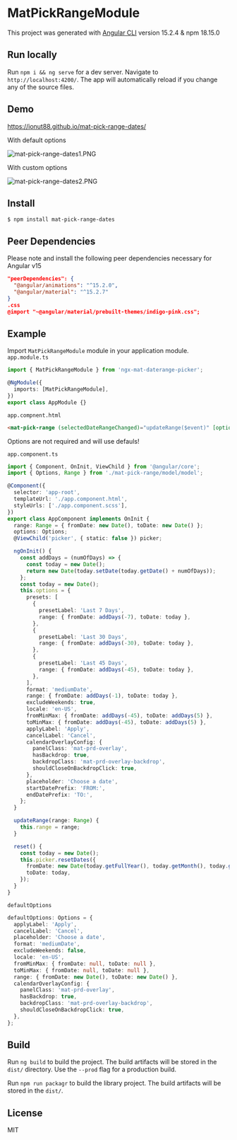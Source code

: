 # MatPickRangeModule

This project was generated with [Angular CLI](https://github.com/angular/angular-cli) version 15.2.4 & npm 18.15.0

## Run locally

Run `npm i && ng serve` for a dev server. Navigate to `http://localhost:4200/`. The app will automatically reload if you change any of the source files.

## Demo

https://ionut88.github.io/mat-pick-range-dates/

With default options

![mat-pick-range-dates1.PNG](https://raw.githubusercontent.com/ionut88/mat-pick-range-dates/master/src/assets/img/mat-pick-range-dates1.PNG)

With custom options

![mat-pick-range-dates2.PNG](https://raw.githubusercontent.com/ionut88/mat-pick-range-dates/master/src/assets/img/mat-pick-range-dates2.PNG)

## Install

```
$ npm install mat-pick-range-dates
```

## Peer Dependencies

Please note and install the following peer dependencies necessary for Angular v15

```json
"peerDependencies": {
  "@angular/animations": "^15.2.0",
  "@angular/material": "^15.2.7"
}
.css
@import "~@angular/material/prebuilt-themes/indigo-pink.css";

```

## Example

Import `MatPickRangeModule` module in your application module.
`app.module.ts`

```typescript
import { MatPickRangeModule } from 'ngx-mat-daterange-picker';

@NgModule({
  imports: [MatPickRangeModule],
})
export class AppModule {}
```

`app.compnent.html`

```html
<mat-pick-range (selectedDateRangeChanged)="updateRange($event)" [options]="options" #picker></mat-pick-range>
```

Options are not required and will use defauls!

`app.component.ts`

```typescript
import { Component, OnInit, ViewChild } from '@angular/core';
import { Options, Range } from './mat-pick-range/model/model';

@Component({
  selector: 'app-root',
  templateUrl: './app.component.html',
  styleUrls: ['./app.component.scss'],
})
export class AppComponent implements OnInit {
  range: Range = { fromDate: new Date(), toDate: new Date() };
  options: Options;
  @ViewChild('picker', { static: false }) picker;

  ngOnInit() {
    const addDays = (numOfDays) => {
      const today = new Date();
      return new Date(today.setDate(today.getDate() + numOfDays));
    };
    const today = new Date();
    this.options = {
      presets: [
        {
          presetLabel: 'Last 7 Days',
          range: { fromDate: addDays(-7), toDate: today },
        },
        {
          presetLabel: 'Last 30 Days',
          range: { fromDate: addDays(-30), toDate: today },
        },
        {
          presetLabel: 'Last 45 Days',
          range: { fromDate: addDays(-45), toDate: today },
        },
      ],
      format: 'mediumDate',
      range: { fromDate: addDays(-1), toDate: today },
      excludeWeekends: true,
      locale: 'en-US',
      fromMinMax: { fromDate: addDays(-45), toDate: addDays(5) },
      toMinMax: { fromDate: addDays(-45), toDate: addDays(5) },
      applyLabel: 'Apply',
      cancelLabel: 'Cancel',
      calendarOverlayConfig: {
        panelClass: 'mat-prd-overlay',
        hasBackdrop: true,
        backdropClass: 'mat-prd-overlay-backdrop',
        shouldCloseOnBackdropClick: true,
      },
      placeholder: 'Choose a date',
      startDatePrefix: 'FROM:',
      endDatePrefix: 'TO:',
    };
  }

  updateRange(range: Range) {
    this.range = range;
  }

  reset() {
    const today = new Date();
    this.picker.resetDates({
      fromDate: new Date(today.getFullYear(), today.getMonth(), today.getDate() - 1),
      toDate: today,
    });
  }
}
```

`defaultOptions`

```typescript
defaultOptions: Options = {
  applyLabel: 'Apply',
  cancelLabel: 'Cancel',
  placeholder: 'Choose a date',
  format: 'mediumDate',
  excludeWeekends: false,
  locale: 'en-US',
  fromMinMax: { fromDate: null, toDate: null },
  toMinMax: { fromDate: null, toDate: null },
  range: { fromDate: new Date(), toDate: new Date() },
  calendarOverlayConfig: {
    panelClass: 'mat-prd-overlay',
    hasBackdrop: true,
    backdropClass: 'mat-prd-overlay-backdrop',
    shouldCloseOnBackdropClick: true,
  },
};
```

## Build

Run `ng build` to build the project. The build artifacts will be stored in the `dist/` directory. Use the `--prod` flag for a production build.

Run `npm run packagr` to build the library project. The build artifacts will be stored in the `dist/`.

## License

MIT

